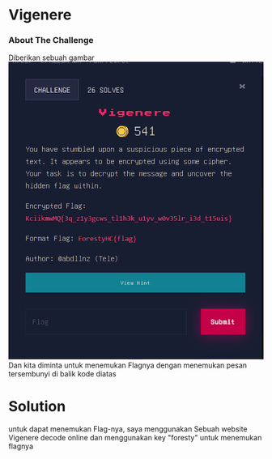 # Vigenere  

### About The Challenge
Diberikan sebuah gambar 
<img src="images/vigenere.png">
Dan kita diminta untuk menemukan Flagnya dengan menemukan pesan tersembunyi di balik kode diatas


# Solution 
untuk dapat menemukan Flag-nya, saya menggunakan Sebuah website Vigenere decode online dan menggunakan key "foresty" untuk menemukan flagnya 
